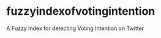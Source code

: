 fuzzyindexofvotingintention
===========================

A Fuzzy Index for detecting Voting Intention on Twitter
